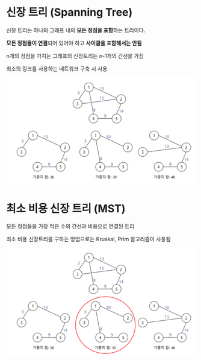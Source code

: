 # 신장 트리 (Spanning Tree)
신장 트리는 하나의 그래프 내의 **모든 정점을 포함**하는 트리이다.   

**모든 정점들이 연결**되어 있어야 하고 **사이클을 포함해서는 안됨**

n개의 정점을 가지는 그래프의 신장트리는 n-1개의 간선을 가짐

최소의 링크를 사용하는 네트워크 구축 시 사용

![SpanningTree](./image/SpanningTree.png)

# 최소 비용 신장 트리 (MST)
모든 정점들을 가장 적은 수의 간선과 비용으로 연결된 트리

최소 비용 신장트리를 구하는 방법으로는 Kruskal, Prim 알고리즘이 사용됨

![MST](./image/MST.png)

